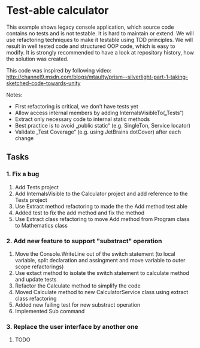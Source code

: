 # Test-able calculator

This example shows legacy console application, which source code contains no tests and is not testable. It is hard to maintain or extend. We will use refactoring techniques to make it testable using TDD principles. We will result in well tested code and structured OOP code, which is easy to modify.
It is strongly recommended to have a look at repository history, how the solution was created.

This code was inspired by following video:  http://channel9.msdn.com/blogs/mtaulty/prism--silverlight-part-1-taking-sketched-code-towards-unity

Notes:

* First refactoring is critical, we don’t have tests yet
* Allow access internal members by adding InternalsVisibleTo(„Tests“)
* Extract only necessary code to internal static methods
* Best practice is to avoid „public static“ (e.g. SingleTon, Service locator)
* Validate „Test Coverage“ (e.g. using JetBrains dotCover) after each change

## Tasks

### 1. Fix a bug

1. Add Tests project
2. Add InternalsVisible to the Calculator project and add reference to the Tests project
3. Use Extract method refactoring to made the the Add method test able
4. Added test to fix the add method and fix the method
5. Use Extract class refactoring to move Add method from Program class to Mathematics class

### 2. Add new feature to support "substract" operation

1. Move the Console.WriteLine out of the switch statement (to local variable, split declaration and assingment and move variable to outer scope refactorings)
2. Use extact method to isolate the switch statement to calculate method and update tests
3. Refactor the Calculate method to simplify the code
4. Moved Calculate method to new CalculatorService class using extract class refactoring
5. Added new failing test for new substract operation
6. Implemented Sub command

### 3. Replace the user interface by another one

1. TODO
